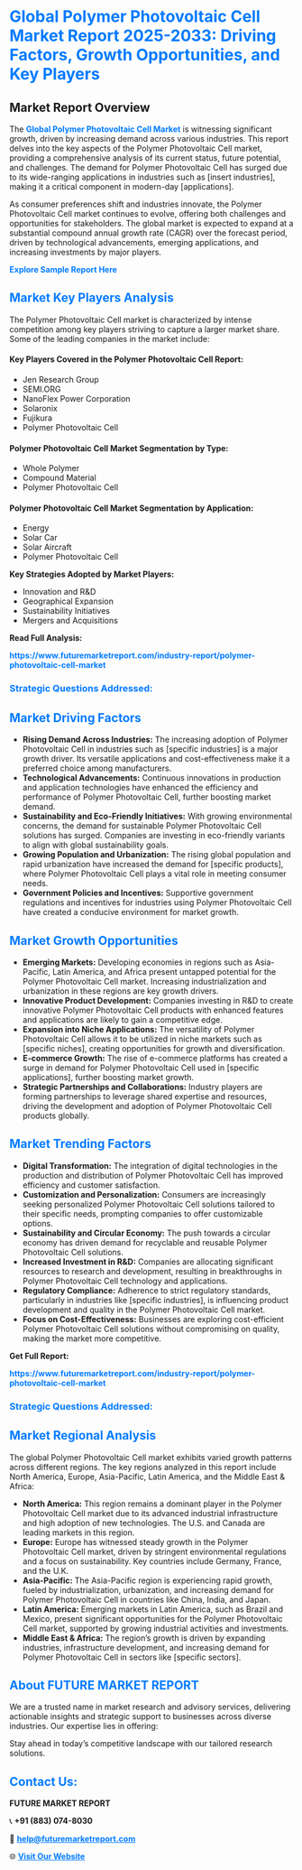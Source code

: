 <h1 style="color: #007BFF;">Global Polymer Photovoltaic Cell Market Report 2025-2033: Driving Factors, Growth Opportunities, and Key Players</h1>

<section id="overview">
<h2>Market Report Overview</h2>
<p>The <a href="https://www.futuremarketreport.com/industry-report/polymer-photovoltaic-cell-market" style="color: #007BFF; text-decoration: none;"><strong>Global Polymer Photovoltaic Cell Market</strong></a> is witnessing significant growth, driven by increasing demand across various industries. This report delves into the key aspects of the Polymer Photovoltaic Cell market, providing a comprehensive analysis of its current status, future potential, and challenges. The demand for Polymer Photovoltaic Cell has surged due to its wide-ranging applications in industries such as [insert industries], making it a critical component in modern-day [applications].</p>
<p>As consumer preferences shift and industries innovate, the Polymer Photovoltaic Cell market continues to evolve, offering both challenges and opportunities for stakeholders. The global market is expected to expand at a substantial compound annual growth rate (CAGR) over the forecast period, driven by technological advancements, emerging applications, and increasing investments by major players.</p>
</section>

<section id="overview">
<p><a href="https://www.futuremarketreport.com/request-sample/reportId=110458" style="color: #007BFF; text-decoration: none;"><strong>Explore Sample Report Here</strong></a></p>
</section>

<section id="key-players">
<h2 style="color: #007BFF;">Market Key Players Analysis</h2>
<p>The Polymer Photovoltaic Cell market is characterized by intense competition among key players striving to capture a larger market share. Some of the leading companies in the market include:</p>
<h4>Key Players Covered in the Polymer Photovoltaic Cell Report:</h4>
<ul><li>Jen Research Group</li><li>SEMI.ORG</li><li>NanoFlex Power Corporation</li><li>Solaronix</li><li>Fujikura</li><li>Polymer Photovoltaic Cell</li></ul>
<h4>Polymer Photovoltaic Cell Market Segmentation by Type:</h4>
<ul><li>Whole Polymer</li><li>Compound Material</li><li>Polymer Photovoltaic Cell</li></ul>

<h4>Polymer Photovoltaic Cell Market Segmentation by Application:</h4>
<ul><li>Energy</li><li>Solar Car</li><li>Solar Aircraft</li><li>Polymer Photovoltaic Cell</li></ul>
<p><strong>Key Strategies Adopted by Market Players:</strong></p>
<ul>
<li>Innovation and R&D</li>
<li>Geographical Expansion</li>
<li>Sustainability Initiatives</li>
<li>Mergers and Acquisitions</li>
</ul>
</section>

<section>
<p><strong>Read Full Analysis: </strong></p><a href="https://www.futuremarketreport.com/industry-report/polymer-photovoltaic-cell-market" style="color: #007BFF; text-decoration: none;"><strong>https://www.futuremarketreport.com/industry-report/polymer-photovoltaic-cell-market</strong></a>
<h3 style="color: #007BFF;">Strategic Questions Addressed:</h3>
</section>

<section id="driving-factors">
<h2 style="color: #007BFF;">Market Driving Factors</h2>
<ul>
<li><strong>Rising Demand Across Industries:</strong> The increasing adoption of Polymer Photovoltaic Cell in industries such as [specific industries] is a major growth driver. Its versatile applications and cost-effectiveness make it a preferred choice among manufacturers.</li>
<li><strong>Technological Advancements:</strong> Continuous innovations in production and application technologies have enhanced the efficiency and performance of Polymer Photovoltaic Cell, further boosting market demand.</li>
<li><strong>Sustainability and Eco-Friendly Initiatives:</strong> With growing environmental concerns, the demand for sustainable Polymer Photovoltaic Cell solutions has surged. Companies are investing in eco-friendly variants to align with global sustainability goals.</li>
<li><strong>Growing Population and Urbanization:</strong> The rising global population and rapid urbanization have increased the demand for [specific products], where Polymer Photovoltaic Cell plays a vital role in meeting consumer needs.</li>
<li><strong>Government Policies and Incentives:</strong> Supportive government regulations and incentives for industries using Polymer Photovoltaic Cell have created a conducive environment for market growth.</li>
</ul>
</section>

<section id="growth-opportunities">
<h2 style="color: #007BFF;">Market Growth Opportunities</h2>
<ul>
<li><strong>Emerging Markets:</strong> Developing economies in regions such as Asia-Pacific, Latin America, and Africa present untapped potential for the Polymer Photovoltaic Cell market. Increasing industrialization and urbanization in these regions are key growth drivers.</li>
<li><strong>Innovative Product Development:</strong> Companies investing in R&D to create innovative Polymer Photovoltaic Cell products with enhanced features and applications are likely to gain a competitive edge.</li>
<li><strong>Expansion into Niche Applications:</strong> The versatility of Polymer Photovoltaic Cell allows it to be utilized in niche markets such as [specific niches], creating opportunities for growth and diversification.</li>
<li><strong>E-commerce Growth:</strong> The rise of e-commerce platforms has created a surge in demand for Polymer Photovoltaic Cell used in [specific applications], further boosting market growth.</li>
<li><strong>Strategic Partnerships and Collaborations:</strong> Industry players are forming partnerships to leverage shared expertise and resources, driving the development and adoption of Polymer Photovoltaic Cell products globally.</li>
</ul>
</section>

<section id="trending-factors">
<h2 style="color: #007BFF;">Market Trending Factors</h2>
<ul>
<li><strong>Digital Transformation:</strong> The integration of digital technologies in the production and distribution of Polymer Photovoltaic Cell has improved efficiency and customer satisfaction.</li>
<li><strong>Customization and Personalization:</strong> Consumers are increasingly seeking personalized Polymer Photovoltaic Cell solutions tailored to their specific needs, prompting companies to offer customizable options.</li>
<li><strong>Sustainability and Circular Economy:</strong> The push towards a circular economy has driven demand for recyclable and reusable Polymer Photovoltaic Cell solutions.</li>
<li><strong>Increased Investment in R&D:</strong> Companies are allocating significant resources to research and development, resulting in breakthroughs in Polymer Photovoltaic Cell technology and applications.</li>
<li><strong>Regulatory Compliance:</strong> Adherence to strict regulatory standards, particularly in industries like [specific industries], is influencing product development and quality in the Polymer Photovoltaic Cell market.</li>
<li><strong>Focus on Cost-Effectiveness:</strong> Businesses are exploring cost-efficient Polymer Photovoltaic Cell solutions without compromising on quality, making the market more competitive.</li>
</ul>
</section>

<section>
<p><strong>Get Full Report: </strong></p><a href="https://www.futuremarketreport.com/industry-report/polymer-photovoltaic-cell-market" style="color: #007BFF; text-decoration: none;"><strong>https://www.futuremarketreport.com/industry-report/polymer-photovoltaic-cell-market</strong></a>
<h3 style="color: #007BFF;">Strategic Questions Addressed:</h3>
</section>


<section id="regional-analysis">
<h2 style="color: #007BFF;">Market Regional Analysis</h2>
<p>The global Polymer Photovoltaic Cell market exhibits varied growth patterns across different regions. The key regions analyzed in this report include North America, Europe, Asia-Pacific, Latin America, and the Middle East & Africa:</p>
<ul>
<li><strong>North America:</strong> This region remains a dominant player in the Polymer Photovoltaic Cell market due to its advanced industrial infrastructure and high adoption of new technologies. The U.S. and Canada are leading markets in this region.</li>
<li><strong>Europe:</strong> Europe has witnessed steady growth in the Polymer Photovoltaic Cell market, driven by stringent environmental regulations and a focus on sustainability. Key countries include Germany, France, and the U.K.</li>
<li><strong>Asia-Pacific:</strong> The Asia-Pacific region is experiencing rapid growth, fueled by industrialization, urbanization, and increasing demand for Polymer Photovoltaic Cell in countries like China, India, and Japan.</li>
<li><strong>Latin America:</strong> Emerging markets in Latin America, such as Brazil and Mexico, present significant opportunities for the Polymer Photovoltaic Cell market, supported by growing industrial activities and investments.</li>
<li><strong>Middle East & Africa:</strong> The region’s growth is driven by expanding industries, infrastructure development, and increasing demand for Polymer Photovoltaic Cell in sectors like [specific sectors].</li>
</ul>
</section>

<footer>
<h2 style="color: #007BFF;">About FUTURE MARKET REPORT</h2>
<p>We are a trusted name in market research and advisory services, delivering actionable insights and strategic support to businesses across diverse industries. Our expertise lies in offering:</p>

<p>Stay ahead in today’s competitive landscape with our tailored research solutions.</p>

<h2 style="color: #007BFF;">Contact Us:</h2>
<p><strong>FUTURE MARKET REPORT</strong></p>
<p>📞 <strong>+91 (883) 074-8030</strong></p>
<p>📧 <strong><a href="mailto:help@futuremarketreport.com" style="color: #007BFF;">help@futuremarketreport.com</a></strong></p>
<p>🌐 <strong><a href="https://www.futuremarketreport.com/" style="color: #007BFF;">Visit Our Website</a></strong></p>
</footer>
